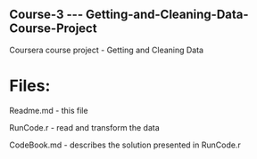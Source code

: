 ## Course-3 --- Getting-and-Cleaning-Data-Course-Project
Coursera course project - Getting and Cleaning Data


# Files:

Readme.md - this file

RunCode.r - read and transform the data

CodeBook.md - describes the solution presented in RunCode.r
